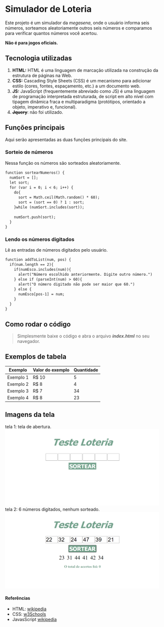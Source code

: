 # Simulador de Loteria

Este projeto é um simulador da *megasena*, onde o usuário informa seis números, sorteamos aleatoriamente outros seis números e comparamos para verificar quantos números você acertou.

**Não é para jogos oficiais.**

## Tecnologia utilizadas

1. **HTML:** HTML é uma linguagem de marcação utilizada na construção da estrutura de páginas na Web.
2. **CSS:** Cascading Style Sheets (CSS) é um mecanismo para adicionar estilo (cores, fontes, espaçamento, etc.) a um documento web.
3. **JS:** JavaScript (frequentemente abreviado como JS) é uma linguagem de programação interpretada estruturada, de script em alto nível com tipagem dinâmica fraca e multiparadigma (protótipos, orientado a objeto, imperativo e, funcional).
4. ~~**Jquery**~~: não foi utilizado.

## Funções principais
Aqui serão apresentadas as duas funções principais do site.

### Sorteio de números
Nessa função os números são sorteados aleatoriamente.
```
function sortearNumeros() {
  numSort = [];
  let sort;
  for (var i = 0; i < 6; i++) {
    do{
      sort = Math.ceil(Math.random() * 60);
      sort = (sort == 0) ? 1 : sort;
    }while (numSort.includes(sort));

    numSort.push(sort);
  }
}
```

### Lendo os números digitados
Lê as entradas de números digitados pelo usuário.
```
function addToList(num, pos) {
  if(num.length == 2){
    if(numEsco.includes(num)){
      alert("Número escolhido anteriormente. Digite outro número.")
    } else if (parseInt(num) > 60){
      alert("O número digitado não pode ser maior que 60.")
    } else {
      numEsco[pos-1] = num;
    }
  }
}
```

## Como rodar o código
> Simplesmente baixe o código e abra o arquivo **_index.html_** no seu navegador.

## Exemplos de tabela
Exemplo   | Valor do exemplo | Quantidade
----------|------------------|-----------
Exemplo 1 | R$ 10            | 5
Exemplo 2 | R$ 8             | 4
Exemplo 3 | R$ 7             | 34
Exemplo 4 | R$ 8             | 23

## Imagens da tela
tela 1: tela de abertura.
![tela 1](/imagens/tela1.png)
tela 2: 6 números digitados, nenhum sorteado.
![tela2](/imagens/tela2.png)
#### Referências
* HTML: [wikipedia](https://pt.wikipedia.org/wiki/HTML)
* CSS: [w3Schools](https://www.w3schools.com/css/)
* JavasScript [wikipedia](https://pt.wikipedia.org/wiki/JavasScript)
